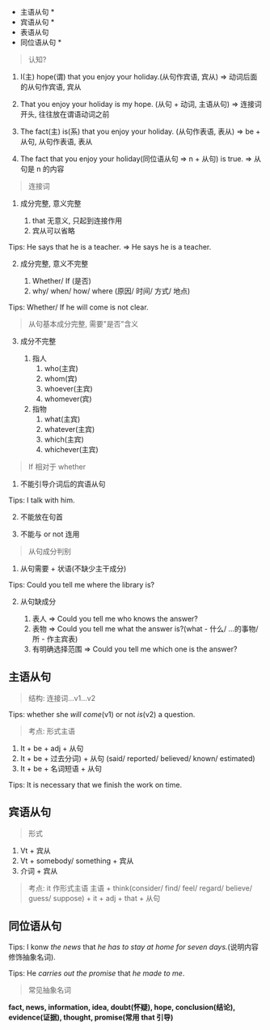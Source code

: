 + 主语从句 *
+ 宾语从句 *
+ 表语从句
+ 同位语从句 *

> 认知?

1. I(主) hope(谓) that you enjoy your holiday.(从句作宾语, 宾从)  => 动词后面的从句作宾语, 宾从

2. That you enjoy your holiday is my hope. (从句 + 动词, 主语从句) => 连接词开头, 往往放在谓语动词之前

3. The fact(主) is(系) that you enjoy your holiday. (从句作表语, 表从) => be + 从句, 从句作表语, 表从 

4. The fact that you enjoy your holiday(同位语从句 => n + 从句) is true. => 从句是 n 的内容

> 连接词

1. 成分完整, 意义完整

    1. that 无意义, 只起到连接作用
    2. 宾从可以省略

Tips: He says that he is a teacher. => He says he is a teacher.

2. 成分完整, 意义不完整

    1. Whether/ If (是否)
    2. why/ when/ how/ where (原因/ 时间/ 方式/ 地点)

Tips: Whether/ If he will come is not clear.
> 从句基本成分完整, 需要"是否"含义

3. 成分不完整

    1. 指人
        1. who(主宾)
        2. whom(宾)
        3. whoever(主宾)
        4. whomever(宾)
    2. 指物
        1. what(主宾)
        2. whatever(主宾)
        3. which(主宾)
        4. whichever(主宾)

> If 相对于 whether

1. 不能引导介词后的宾语从句

Tips: I talk with him.

2. 不能放在句首

3. 不能与 or not 连用


> 从句成分判别

1. 从句需要 + 状语(不缺少主干成分)

Tips: Could you tell me where the library is?

2. 从句缺成分

    1. 表人 => Could you tell me who knows the answer?
    2. 表物 => Could you tell me what the answer is?(what - 什么/ ...的事物/ 所 - 作主宾表)
    3. 有明确选择范围 => Could you tell me which one is the answer?

## 主语从句

> 结构: 连接词...v1...v2

Tips: whether she *will come*(v1) or not *is*(v2) a question.

> 考点: 形式主语

1. It + be + adj + 从句
2. It + be + 过去分词) + 从句 (said/ reported/ believed/ known/ estimated)
3. It + be + 名词短语 + 从句

Tips: It is necessary that we finish the work on time.

## 宾语从句

> 形式

1. Vt + 宾从
2. Vt + somebody/ something + 宾从
3. 介词 + 宾从

> 考点: it 作形式主语
> 主语 + think(consider/ find/ feel/ regard/ believe/ guess/ suppose) + it + adj + that + 从句

## 同位语从句

Tips: I konw *the news* that *he has to stay at home for seven days.*(说明内容修饰抽象名词).

Tips: He *carries out the promise* that *he made to me*.

> 常见抽象名词

**fact, news, information, idea, doubt(怀疑), hope, conclusion(结论), evidence(证据), thought, promise(常用 that 引导)**

